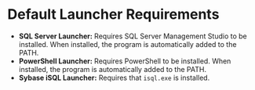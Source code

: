 [title]: # (Default Launcher Requirements)
[tags]: # (Launcher)
[priority]: # (1000)

# Default Launcher Requirements

- **SQL Server Launcher:** Requires SQL Server Management Studio to be installed. When installed, the program is automatically added to the PATH.
- **PowerShell Launcher:** Requires PowerShell to be installed. When installed, the program is automatically added to the PATH.
- **Sybase iSQL Launcher:** Requires that `isql.exe` is installed.

